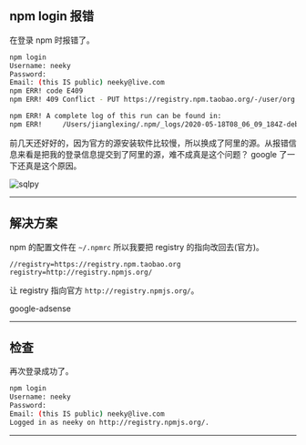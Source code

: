 ## npm login 报错
在登录 npm 时报错了。
```bash
npm login
Username: neeky
Password: 
Email: (this IS public) neeky@live.com
npm ERR! code E409
npm ERR! 409 Conflict - PUT https://registry.npm.taobao.org/-/user/org.couchdb.user:neeky - [conflict] User neeky already exists

npm ERR! A complete log of this run can be found in:
npm ERR!     /Users/jianglexing/.npm/_logs/2020-05-18T08_06_09_184Z-debug.log
```
前几天还好好的，因为官方的源安装软件比较慢，所以换成了阿里的源。从报错信息来看是把我的登录信息提交到了阿里的源，难不成真是这个问题？ google 了一下还真是这个原因。

![sqlpy](static/2020-22/sqlpy-0610-npm.jpg)

---


## 解决方案
npm 的配置文件在 `~/.npmrc` 所以我要把 registry 的指向改回去(官方)。
```
//registry=https://registry.npm.taobao.org
registry=http://registry.npmjs.org/
```
让 registry 指向官方 `http://registry.npmjs.org/`。

google-adsense

---


## 检查
再次登录成功了。

```bash
npm login
Username: neeky
Password: 
Email: (this IS public) neeky@live.com
Logged in as neeky on http://registry.npmjs.org/.
```

---